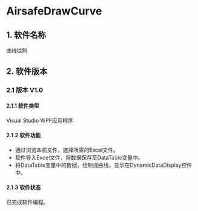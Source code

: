# AirsafeDrawCurve

## 1. 软件名称<br>
   曲线绘制<br>
   
## 2. 软件版本<br>
### 2.1 版本 V1.0 <br>
#### 2.1.1 软件类型<br>
Visual Studio WPF应用程序<br>
#### 2.1.2 软件功能<br>
   * 通过浏览本机文件，选择所需的Excel文件。<br>
   * 软件导入Excel文件，将数据保存至DataTable变量中。<br>
   * 将DataTable变量中的数据，绘制成曲线，显示在DynamicDataDisplay控件中。<br>
#### 2.1.3 软件状态<br>
已完成软件编程。<br>
